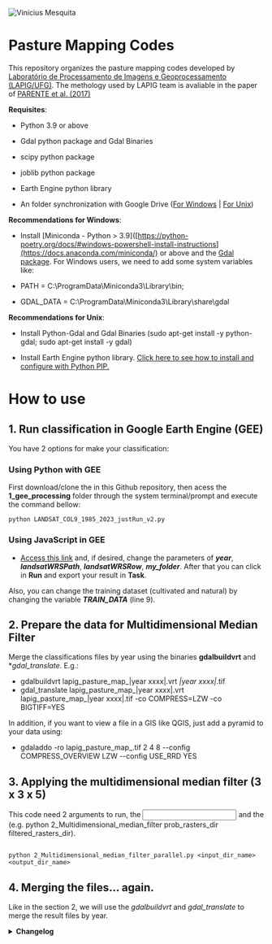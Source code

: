 ![Vinícius Mesquita](Logo_v2.png)

# Pasture Mapping Codes

This repository organizes the pasture mapping codes developed by [Laboratório de Processamento de Imagens e Geoprocessamento (LAPIG/UFG)](https://www.lapig.iesa.ufg.br/). The methology used by LAPIG team is avaliable in the paper of [PARENTE et al. (2017)](https://www.sciencedirect.com/science/article/pii/S0034425719303207) 

**Requisites**:

* Python 3.9 or above
  
* Gdal python package and Gdal Binaries
  
* scipy python package

* joblib python package
  
* Earth Engine python library
  
* An folder synchronization with Google Drive ([For Windows](https://www.google.com/drive/download/) | [For Unix](https://github.com/odeke-em/drive))
  
**Recommendations for Windows**: 
* Install [Miniconda - Python > 3.9]([https://python-poetry.org/docs/#windows-powershell-install-instructions](https://docs.anaconda.com/miniconda/) or above and the [Gdal package](https://anaconda.org/conda-forge/gdal). For Windows users, we need to add some system variables like:
      
* PATH =  C:\ProgramData\Miniconda3\Library\bin;
* GDAL_DATA = C:\ProgramData\Miniconda3\Library\share\gdal
  
**Recommendations for Unix**:

* Install Python-Gdal and Gdal Binaries (sudo apt-get install -y python-gdal; sudo apt-get install -y gdal)

* Install Earth Engine python library. [Click here to see how to install and configure with Python PIP.](https://developers.google.com/earth-engine/guides/python_install )

# How to use

## 1. Run classification in Google Earth Engine (GEE)

You have 2 options for make your classification:

### Using Python with GEE

First download/clone the in this Github repository, then acess the **1_gee_processing** folder through the system terminal/prompt and execute the command bellow:

```shell
python LANDSAT_COL9_1985_2023_justRun_v2.py
```

### Using JavaScript in GEE

* [Access this link](https://code.earthengine.google.com/99b5b1ca6996e0282100e7f2753faebd) and, if desired, change the parameters of ***year***, ***landsatWRSPath***, ***landsatWRSRow***, ***my_folder***. After that you can click in **Run** and export your result in **Task**.

Also, you can change the training dataset (cultivated and natural) by changing the variable ***TRAIN_DATA*** (line 9).

## 2. Prepare the data for Multidimensional Median Filter

Merge the classifications files by year using the binaries **gdalbuildvrt** and **gdal_translate*. E.g.:

* gdalbuildvrt lapig_pasture_map_|year xxxx|.vrt *_|year xxxx|_*.tif
* gdal_translate lapig_pasture_map_|year xxxx|.vrt lapig_pasture_map_|year xxxx|.tif -co COMPRESS=LZW -co BIGTIFF=YES

In addition, if you want to view a file in a GIS like QGIS, just add a pyramid to your data using:

* gdaladdo -ro lapig_pasture_map_<year xxxx>.tif 2 4 8 --config COMPRESS_OVERVIEW LZW --config USE_RRD YES

## 3. Applying the multidimensional median filter (3 x 3 x 5)

This code need 2 arguments to run, the **<input directory>** and the **<output directory>** (e.g. python 2_Multidimensional_median_filter prob_rasters_dir filtered_rasters_dir).

```shell

python 2_Multidimensional_median_filter_parallel.py <input_dir_name> <output_dir_name>

```

## 4. Merging the files... again.

Like in the section 2, we will use the *gdalbuildvrt* and *gdal_translate* to merge the result files by year.

<details>
<summary> <b>Changelog</b> </summary>
<p>* Version 3.0 released (Github version)</p>
</details>
